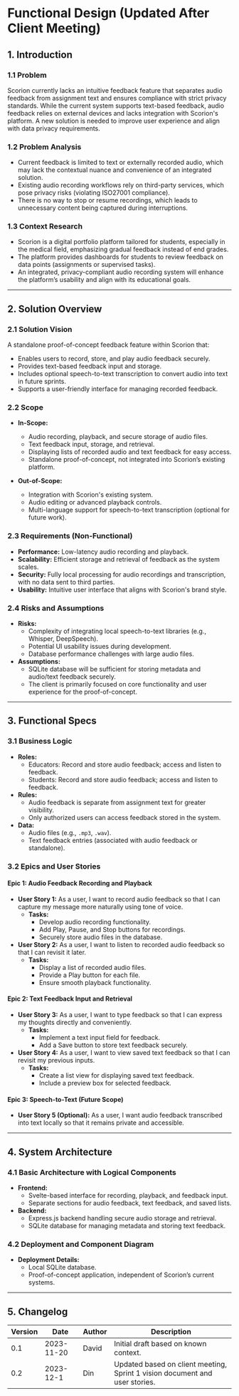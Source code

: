 # Functional Design (Updated After Client Meeting)

## 1. Introduction

### 1.1 Problem
Scorion currently lacks an intuitive feedback feature that separates audio feedback from assignment text and ensures compliance with strict privacy standards. While the current system supports text-based feedback, audio feedback relies on external devices and lacks integration with Scorion's platform. A new solution is needed to improve user experience and align with data privacy requirements.

### 1.2 Problem Analysis
- Current feedback is limited to text or externally recorded audio, which may lack the contextual nuance and convenience of an integrated solution.
- Existing audio recording workflows rely on third-party services, which pose privacy risks (violating ISO27001 compliance).
- There is no way to stop or resume recordings, which leads to unnecessary content being captured during interruptions.

### 1.3 Context Research
- Scorion is a digital portfolio platform tailored for students, especially in the medical field, emphasizing gradual feedback instead of end grades.
- The platform provides dashboards for students to review feedback on data points (assignments or supervised tasks).
- An integrated, privacy-compliant audio recording system will enhance the platform’s usability and align with its educational goals.

---

## 2. Solution Overview

### 2.1 Solution Vision
A standalone proof-of-concept feedback feature within Scorion that:
- Enables users to record, store, and play audio feedback securely.
- Provides text-based feedback input and storage.
- Includes optional speech-to-text transcription to convert audio into text in future sprints.
- Supports a user-friendly interface for managing recorded feedback.

### 2.2 Scope
- **In-Scope:**
  - Audio recording, playback, and secure storage of audio files.
  - Text feedback input, storage, and retrieval.
  - Displaying lists of recorded audio and text feedback for easy access.
  - Standalone proof-of-concept, not integrated into Scorion’s existing platform.

- **Out-of-Scope:**
  - Integration with Scorion's existing system.
  - Audio editing or advanced playback controls.
  - Multi-language support for speech-to-text transcription (optional for future work).

### 2.3 Requirements (Non-Functional)
- **Performance:** Low-latency audio recording and playback.
- **Scalability:** Efficient storage and retrieval of feedback as the system scales.
- **Security:** Fully local processing for audio recordings and transcription, with no data sent to third parties.
- **Usability:** Intuitive user interface that aligns with Scorion's brand style.

### 2.4 Risks and Assumptions
- **Risks:**
  - Complexity of integrating local speech-to-text libraries (e.g., Whisper, DeepSpeech).
  - Potential UI usability issues during development.
  - Database performance challenges with large audio files.
- **Assumptions:**
  - SQLite database will be sufficient for storing metadata and audio/text feedback securely.
  - The client is primarily focused on core functionality and user experience for the proof-of-concept.

---

## 3. Functional Specs

### 3.1 Business Logic
- **Roles:**
  - Educators: Record and store audio feedback; access and listen to feedback.
  - Students: Record and store audio feedback; access and listen to feedback.
- **Rules:**
  - Audio feedback is separate from assignment text for greater visibility.
  - Only authorized users can access feedback stored in the system.
- **Data:**
  - Audio files (e.g., `.mp3`, `.wav`).
  - Text feedback entries (associated with audio feedback or standalone).

### 3.2 Epics and User Stories
#### Epic 1: Audio Feedback Recording and Playback
- **User Story 1:** As a user, I want to record audio feedback so that I can capture my message more naturally using tone of voice.
  - **Tasks:**
    - Develop audio recording functionality.
    - Add Play, Pause, and Stop buttons for recordings.
    - Securely store audio files in the database.
- **User Story 2:** As a user, I want to listen to recorded audio feedback so that I can revisit it later.
  - **Tasks:**
    - Display a list of recorded audio files.
    - Provide a Play button for each file.
    - Ensure smooth playback functionality.

#### Epic 2: Text Feedback Input and Retrieval
- **User Story 3:** As a user, I want to type feedback so that I can express my thoughts directly and conveniently.
  - **Tasks:**
    - Implement a text input field for feedback.
    - Add a Save button to store text feedback securely.
- **User Story 4:** As a user, I want to view saved text feedback so that I can revisit my previous inputs.
  - **Tasks:**
    - Create a list view for displaying saved text feedback.
    - Include a preview box for selected feedback.

#### Epic 3: Speech-to-Text (Future Scope)
- **User Story 5 (Optional):** As a user, I want audio feedback transcribed into text locally so that it remains private and accessible.

---

## 4. System Architecture

### 4.1 Basic Architecture with Logical Components
- **Frontend:**
  - Svelte-based interface for recording, playback, and feedback input.
  - Separate sections for audio feedback, text feedback, and saved lists.
- **Backend:**
  - Express.js backend handling secure audio storage and retrieval.
  - SQLite database for managing metadata and storing text feedback.

### 4.2 Deployment and Component Diagram
- **Deployment Details:**
  - Local SQLite database.
  - Proof-of-concept application, independent of Scorion’s current systems.

---

## 5. Changelog

| Version | Date       | Author      | Description                                                 |
|---------|------------|-------------|-------------------------------------------------------------|
| 0.1     | 2023-11-20 | David       | Initial draft based on known context.                      |
| 0.2     | 2023-12-1 | Din | Updated based on client meeting, Sprint 1 vision document and user stories. |


